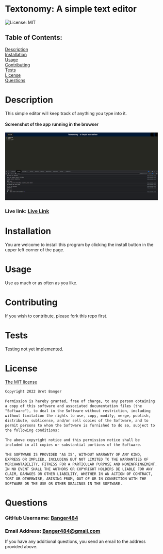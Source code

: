 # Textonomy: A simple text editor
  ![License: MIT](https://img.shields.io/badge/License-MIT-yellow.svg)<br>
  ## Table of Contents:
  [Description](#description)<br>
  [Installation](#installation)<br>
  [Usage](#usage)<br>
  [Contributing](#contributing)<br>
  [Tests](#tests)<br>
  [License](#license)<br>
  [Questions](#questions)<br>

  # Description
  This simple editor will keep track of anything you type into it.<br>

 #### Screenshot of the app running in the browser
   <img src="./client/src/images/textonomy.png" alt="screenshot of application" width="700"/><br>

  ### Live link: [Live Link](https://textonomy-text-editor.herokuapp.com/)

  # Installation
  You are welcome to install this program by clicking the install button in the upper left corner of the page.
  # Usage
  Use as much or as often as you like.
  # Contributing
  If you wish to contribute, please fork this repo first.
  # Tests
  Testing not yet implemented.
  # License
  [The MIT license](https://opensource.org/licenses/MIT)
  
    Copyright 2022 Bret Banger
    
    Permission is hereby granted, free of charge, to any person obtaining a copy of this software and associated documentation files (the "Software"), to deal in the Software without restriction, including without limitation the rights to use, copy, modify, merge, publish, distribute, sublicense, and/or sell copies of the Software, and to permit persons to whom the Software is furnished to do so, subject to the following conditions:
    
    The above copyright notice and this permission notice shall be included in all copies or substantial portions of the Software.
    
    THE SOFTWARE IS PROVIDED "AS IS", WITHOUT WARRANTY OF ANY KIND, EXPRESS OR IMPLIED, INCLUDING BUT NOT LIMITED TO THE WARRANTIES OF MERCHANTABILITY, FITNESS FOR A PARTICULAR PURPOSE AND NONINFRINGEMENT. IN NO EVENT SHALL THE AUTHORS OR COPYRIGHT HOLDERS BE LIABLE FOR ANY CLAIM, DAMAGES OR OTHER LIABILITY, WHETHER IN AN ACTION OF CONTRACT, TORT OR OTHERWISE, ARISING FROM, OUT OF OR IN CONNECTION WITH THE SOFTWARE OR THE USE OR OTHER DEALINGS IN THE SOFTWARE.
  # Questions
  ### GitHub Username: [Banger484](https://github.com/Banger484)<br>
  ### Email Address:   Banger484@gmail.com<br>
  If you have any additional questions, you send an email to the address provided above.

